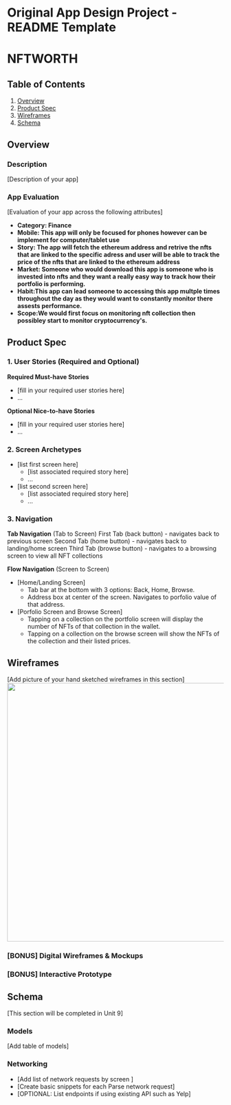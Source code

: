 Original App Design Project - README Template
===

# NFTWORTH 

## Table of Contents
1. [Overview](#Overview)
1. [Product Spec](#Product-Spec)
1. [Wireframes](#Wireframes)
2. [Schema](#Schema)

## Overview
### Description
[Description of your app]

### App Evaluation
[Evaluation of your app across the following attributes]
- **Category: Finance**
- **Mobile: This app will only be focused for phones however can be implement for computer/tablet use**
- **Story: The app will fetch the ethereum address and retrive the nfts that are linked to the specific adress and user will be able to track the price of the nfts that are linked to the ethereum address**
- **Market: Someone who would download this app is someone who is invested into nfts and they want a really easy way to track how their portfolio is performing.**
- **Habit:This app can lead someone to accessing this app multple times throughout the day as they would want to constantly monitor there assests performance.**
- **Scope:We would first focus on monitoring  nft collection then possibley start to monitor cryptocurrency's.**

## Product Spec

### 1. User Stories (Required and Optional)

**Required Must-have Stories**

* [fill in your required user stories here]
* ...

**Optional Nice-to-have Stories**

* [fill in your required user stories here]
* ...

### 2. Screen Archetypes

* [list first screen here]
   * [list associated required story here]
   * ...
* [list second screen here]
   * [list associated required story here]
   * ...

### 3. Navigation

**Tab Navigation** (Tab to Screen)
First Tab (back button) - navigates back to previous screen
Second Tab (home button) - navigates back to landing/home screen
Third Tab (browse button) - navigates to a browsing screen to view all NFT collections

**Flow Navigation** (Screen to Screen)
* [Home/Landing Screen]
   * Tab bar at the bottom with 3 options: Back, Home, Browse.
   * Address box at center of the screen. Navigates to porfolio value of that address.
* [Porfolio Screen and Browse Screen]
   * Tapping on a collection on the portfolio screen will display the number of NFTs of that collection in the wallet.
   * Tapping on a collection on the browse screen will show the NFTs of the collection and their listed prices.

## Wireframes
[Add picture of your hand sketched wireframes in this section]
<img src="https://gyazo.com/2e726c00d0abe978f4c2695345851f8a" width=600>

### [BONUS] Digital Wireframes & Mockups

### [BONUS] Interactive Prototype

## Schema 
[This section will be completed in Unit 9]
### Models
[Add table of models]
### Networking
- [Add list of network requests by screen ]
- [Create basic snippets for each Parse network request]
- [OPTIONAL: List endpoints if using existing API such as Yelp]
